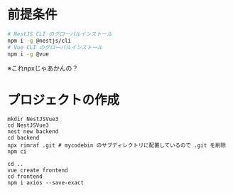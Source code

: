 
# 前提条件
```sh
# NestJS CLI のグローバルインストール
npm i -g @nestjs/cli
# Vue CLI のグローバルインストール
npm i -g @vue
```

※これnpxじゃあかんの？

# プロジェクトの作成
```
mkdir NestJSVue3
cd NestJSVue3
nest new backend
cd backend
npx rimraf .git # mycodebin のサブディレクトリに配置しているので .git を削除
npm ci

cd ..
vue create frontend
cd frontend
npm i axios --save-exact
```

